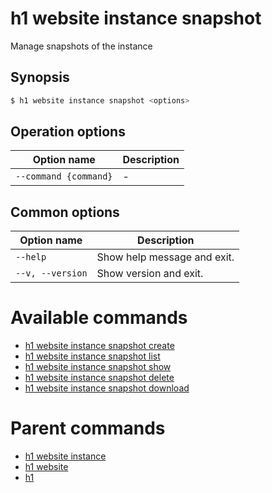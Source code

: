 
# h1 website instance snapshot

Manage snapshots of the instance

## Synopsis

```bash
$ h1 website instance snapshot <options>
```

## Operation options

| Option name               | Description |
| ------------------------- | ----------- |
| ```--command {command}``` | -           |

## Common options

| Option name          | Description                 |
| -------------------- | --------------------------- |
| ```--help```         | Show help message and exit. |
| ```--v, --version``` | Show version and exit.      |

# Available commands

* [h1 website instance snapshot create](./create/README.md)
* [h1 website instance snapshot list](./list/README.md)
* [h1 website instance snapshot show](./show/README.md)
* [h1 website instance snapshot delete](./delete/README.md)
* [h1 website instance snapshot download](./download/README.md)

# Parent commands

* [h1 website instance](./../README.md)
* [h1 website](./../../README.md)
* [h1](./../../../README.md)
